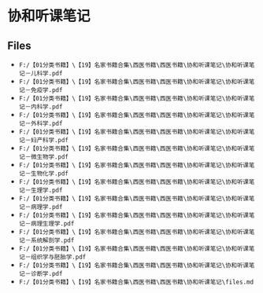 # 协和听课笔记

## Files

- `F:/【01分类书籍】\【19】名家书籍合集\西医书籍\西医书籍\协和听课笔记\协和听课笔记－儿科学.pdf`
- `F:/【01分类书籍】\【19】名家书籍合集\西医书籍\西医书籍\协和听课笔记\协和听课笔记－免疫学.pdf`
- `F:/【01分类书籍】\【19】名家书籍合集\西医书籍\西医书籍\协和听课笔记\协和听课笔记－内科学.pdf`
- `F:/【01分类书籍】\【19】名家书籍合集\西医书籍\西医书籍\协和听课笔记\协和听课笔记－外科学.pdf`
- `F:/【01分类书籍】\【19】名家书籍合集\西医书籍\西医书籍\协和听课笔记\协和听课笔记－妇产科学.pdf`
- `F:/【01分类书籍】\【19】名家书籍合集\西医书籍\西医书籍\协和听课笔记\协和听课笔记－微生物学.pdf`
- `F:/【01分类书籍】\【19】名家书籍合集\西医书籍\西医书籍\协和听课笔记\协和听课笔记－生物化学.pdf`
- `F:/【01分类书籍】\【19】名家书籍合集\西医书籍\西医书籍\协和听课笔记\协和听课笔记－生理学.pdf`
- `F:/【01分类书籍】\【19】名家书籍合集\西医书籍\西医书籍\协和听课笔记\协和听课笔记－病理学.pdf`
- `F:/【01分类书籍】\【19】名家书籍合集\西医书籍\西医书籍\协和听课笔记\协和听课笔记－病理生理学.pdf`
- `F:/【01分类书籍】\【19】名家书籍合集\西医书籍\西医书籍\协和听课笔记\协和听课笔记－系统解剖学.pdf`
- `F:/【01分类书籍】\【19】名家书籍合集\西医书籍\西医书籍\协和听课笔记\协和听课笔记－组织学与胚胎学.pdf`
- `F:/【01分类书籍】\【19】名家书籍合集\西医书籍\西医书籍\协和听课笔记\协和听课笔记－诊断学.pdf`
- `F:/【01分类书籍】\【19】名家书籍合集\西医书籍\西医书籍\协和听课笔记\files.md`
